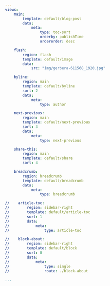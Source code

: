 ```yaml
---
views:
    main:
        template: default/blog-post
        data:
            meta:
                type: toc-sort
                orderby: publishTime
                orderorder: desc

    flash:
        region: flash
        template: default/image
        data:
            src: "img/gerbera-611568_1920.jpg"

    byline:
        region: main
        template: default/byline
        sort: 2
        data:
            meta:
                type: author

    next-previous:
        region: main
        template: default/next-previous
        sort: 3
        data:
            meta:
                type: next-previous

    share-this:
        region: main
        template: default/share
        sort: 4

    breadcrumb:
        region: breadcrumb
        template: default/breadcrumb
        data:
            meta:
                type: breadcrumb

//    article-toc:
//        region: sidebar-right
//        template: default/article-toc
//        sort: 1
//        data:
//            meta:
//                type: article-toc

//    block-about:
//        region: sidebar-right
//        template: default/block
//        sort: 0
//        data:
//            meta:
//                type: single
//                route: ./block-about

...
```

